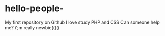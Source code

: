 hello-people-
=============

My first repository on Github
I love study PHP and CSS
Can someone help me?
i';m really newbie(((((
